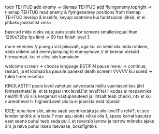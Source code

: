 todo
TEHTUD add enemy -> tilemap
TEHTUD add flyingenemy.topright -> tilemap
TEHTUD read enemy & flyingenemey positions from tilemap
TEHTUD levelup & loselife, keyupi saatmine kui funktsiooni läheb, et ei jätkaks jooksmist vms<

basicud mida oleks vaja:
auto scale for screens smaller/equal than 1280x720p
fps limit -> 60 fps
finish level 3

more enemies // praegu vist piisavalt, aga kui on ideid siis mida rohkem, seda uhkem
add enemyjumping to enemymove // et koerad oleksid hirmsamad, kui ei viitsi siis kamakolm

welcome screen -> choose language EST/FIN
pause menu -> continue, restart, ja et loomad ka pausile paneks!
death screen! VVVVV
kui sured -> tuleb timer resetida 

KINDLASTI!!!
peale levelivahetust salvestada mällu vaenlased kes jäid lömastamata!
ja, et ta tagasi (ntx level2'st level1'te) liikudes ei respawniks neid!!!!!!!
või siis kergemat vastupanuteed ja lihtsalt teeb checki, ntx et kui currentlevel != highestLevel siis ta ei joonista neid tõpraid

IDEE:
teha item slot, sinna saab seeni korjata ja siis level3's relvi?, et see lendav taldrik alla lasta!?
max asju slotis võiks olla 1, space korral kasutab eset
seene puhul teeb seda pulli, et reversib larrow ja rarrow mõneks ajaks ära
ja relva puhul laseb taevasse, bossfightiks
 
